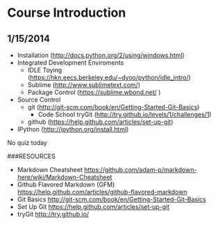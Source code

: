 # Course Introduction  
## 1/15/2014

*	Installation  (http://docs.python.org/2/using/windows.html)
*	Integrated Development Enviroments
	-	IDLE Toying (https://hkn.eecs.berkeley.edu/~dyoo/python/idle_intro/)  
  	-	Sublime (http://www.sublimetext.com/)
	-	Package Control (https://sublime.wbond.net/	)
*	Source Control
	-	git (http://git-scm.com/book/en/Getting-Started-Git-Basics)  
		+	Code School tryGit (http://try.github.io/levels/1/challenges/1)
	-	github (https://help.github.com/articles/set-up-git)  
*	IPython (http://ipython.org/install.html)

No quiz today

  
###RESOURCES
*	Markdown Cheatsheet https://github.com/adam-p/markdown-here/wiki/Markdown-Cheatsheet
*	Github Flavored Markdown (GFM) https://help.github.com/articles/github-flavored-markdown
*	Git Basics http://git-scm.com/book/en/Getting-Started-Git-Basics
*	Set Up Git https://help.github.com/articles/set-up-git
*	tryGit http://try.github.io/
  
